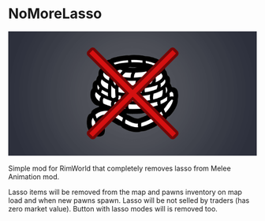 # NoMoreLasso

![Preview](About/Preview.png "Preview")

Simple mod for RimWorld that completely removes lasso from Melee Animation mod.

Lasso items will be removed from the map and pawns inventory on map load and when new pawns spawn.
Lasso will be not selled by traders (has zero market value).
Button with lasso modes will is removed too.
